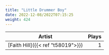 ```yaml
---
title: "Little Drummer Boy"
date: 2022-12-08/2022T07:15:25
weight: 424
---
```




 Artist | Plays 
----- | -----:
[Faith Hill]({{< ref "t58019">}}) | 1
